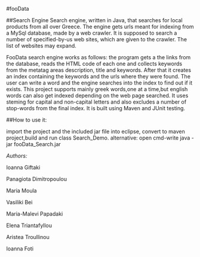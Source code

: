 #fooData

##Search Engine
Search engine, written in Java, that searches for local products from all over Greece. The engine gets urls meant for indexing
from a MySql database, made by a web crawler. It is supposed to search a number of specified-by-us web sites, which are given to 
the crawler. The list of websites may expand. 
	
FooData search engine works as follows: the program gets a the links from the database, reads the HTML code of each one and
collects keywords from the metatag areas description, title and keywords. After that it creates an index containing the keywords
and the urls where they were found. The user can write a word and the engine searches into the index to find out if it exists.
This project supports mainly greek words,one at a time,but english words can also get indexed depending on the web page searched. It uses steming for capital and non-capital letters and also excludes a number of stop-words from the final index.
It is built using Maven and JUnit testing.

##How to use it:

import the project and the included jar file into eclipse, convert to maven project,build and run class Search_Demo.
alternative: open cmd-write java -jar fooData_Search.jar
	
 
   *Authors:*
   
Ioanna Giftaki

Panagiota Dimitropoulou

Maria Moula

Vasiliki Bei

Maria-Malevi Papadaki

Elena Triantafyllou

Aristea Troullinou

Ioanna Foti



